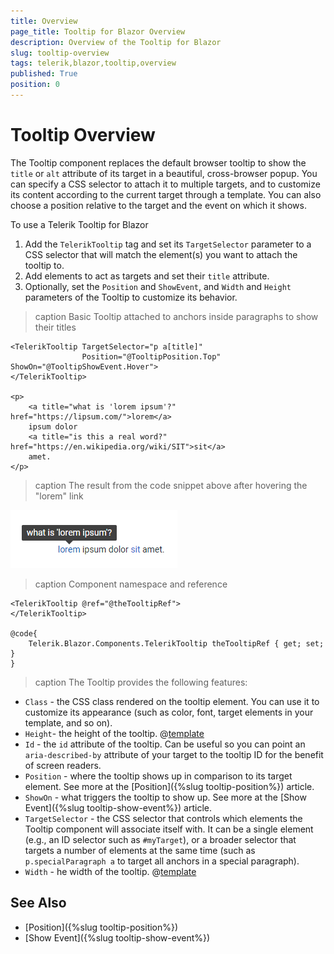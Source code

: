```yaml
---
title: Overview
page_title: Tooltip for Blazor Overview
description: Overview of the Tooltip for Blazor
slug: tooltip-overview
tags: telerik,blazor,tooltip,overview
published: True
position: 0
---
```


# Tooltip Overview

The Tooltip component replaces the default browser tooltip to show the `title` or `alt` attribute of its target in a beautiful, cross-browser popup. You can specify a CSS selector to attach it to multiple targets, and to customize its content according to the current target through a template. You can also choose a position relative to the target and the event on which it shows.

To use a Telerik Tooltip for Blazor

1. Add the `TelerikTooltip` tag and set its `TargetSelector` parameter to a CSS selector that will match the element(s) you want to attach the tooltip to.
1. Add elements to act as targets and set their `title` attribute.
1. Optionally, set the `Position` and `ShowEvent`, and `Width` and `Height` parameters of the Tooltip to customize its behavior.

>caption Basic Tooltip attached to anchors inside paragraphs to show their titles

````CSHTML
<TelerikTooltip TargetSelector="p a[title]"
                Position="@TooltipPosition.Top" ShowOn="@TooltipShowEvent.Hover">
</TelerikTooltip>

<p>
    <a title="what is 'lorem ipsum'?" href="https://lipsum.com/">lorem</a>
    ipsum dolor
    <a title="is this a real word?" href="https://en.wikipedia.org/wiki/SIT">sit</a>
    amet.
</p>
````

>caption The result from the code snippet above after hovering the "lorem" link

![tooltip first look](images/tooltip-first-look.png)

>caption Component namespace and reference

````CSHTML
<TelerikTooltip @ref="@theTooltipRef">
</TelerikTooltip>

@code{
    Telerik.Blazor.Components.TelerikTooltip theTooltipRef { get; set; }
}
````

>caption The Tooltip provides the following features:

* `Class` - the CSS class rendered on the tooltip element. You can use it to customize its appearance (such as color, font, target elements in your template, and so on).
* `Height`- the height of the tooltip. @[template](/_contentTemplates/tooltip/notes.md#dimensions-behavior)
* `Id` - the `id` attribute of the tooltip. Can be useful so you can point an `aria-described-by` attribute of your target to the tooltip ID for the benefit of screen readers.
* `Position` - where the tooltip shows up in comparison to its target element. See more at the [Position]({%slug tooltip-position%}) article.
* `ShowOn` - what triggers the tooltip to show up. See more at the [Show Event]({%slug tooltip-show-event%}) article.
* `TargetSelector` - the CSS selector that controls which elements the Tooltip component will associate itself with. It can be a single element (e.g., an ID selector such as `#myTarget`), or a broader selector that targets a number of elements at the same time (such as `p.specialParagraph a` to target all anchors in a special paragraph).
* `Width` - he width of the tooltip. @[template](/_contentTemplates/tooltip/notes.md#dimensions-behavior)


## See Also

  * [Position]({%slug tooltip-position%})
  * [Show Event]({%slug tooltip-show-event%})

